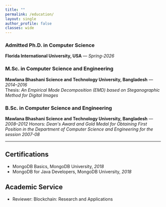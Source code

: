 ```yaml
---
title: ""
permalink: /education/
layout: single
author_profile: false
classes: wide
---
```


### Admitted Ph.D. in Computer Science
**Florida International University, USA** — *Spring-2026*  


### M.Sc. in Computer Science and Engineering
**Mawlana Bhashani Science and Technology University, Bangladesh** — *2014–2016*  
Thesis: *An Empirical Mode Decomposition (EMD) based on Steganographic Method for Digital Images*

### B.Sc. in Computer Science and Engineering
**Mawlana Bhashani Science and Technology University, Bangladesh** — *2008–2012* 
Honors: *Dean's Award and Gold Medal for Obtaining First Position in the Department of Computer Science and Engineering for the session 2007-08*

---

## Certifications
- MongoDB Basics, MongoDB University, *2018*
- MongoDB for Java Developers, MongoDB University, *2018*

## Academic Service
- Reviewer: Blockchain: Research and Applications

